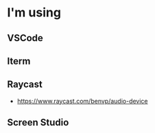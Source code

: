 # I'm using

## VSCode

## Iterm

## Raycast
- https://www.raycast.com/benvp/audio-device

## Screen Studio
